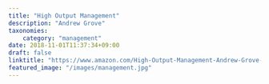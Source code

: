 ```yaml
---
title: "High Output Management"
description: "Andrew Grove"
taxonomies:
    category: "management"
date: 2018-11-01T11:37:34+09:00
draft: false
linktitle: "https://www.amazon.com/High-Output-Management-Andrew-Grove-ebook/dp/B015VACHOK"
featured_image: "/images/management.jpg"
---
```



